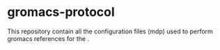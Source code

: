 # gromacs-protocol

This repository contain all the configuration files (mdp) used to perform gromacs references for the . 


